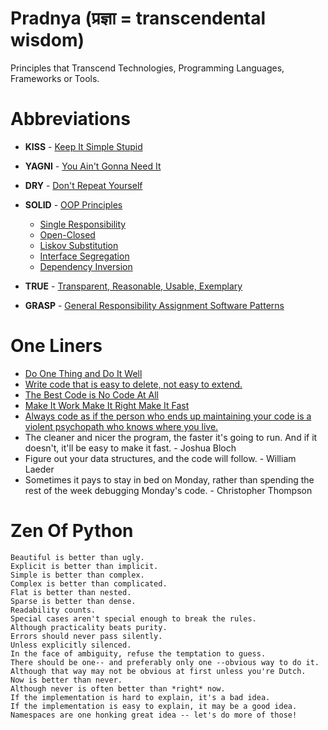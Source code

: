 # Pradnya (प्रज्ञा = transcendental wisdom)
Principles that Transcend Technologies, Programming Languages, Frameworks or Tools.

Abbreviations
===========
 * **KISS** - [Keep It Simple Stupid](https://en.wikipedia.org/wiki/KISS_principle)

 * **YAGNI** - [You Ain't Gonna Need It](https://en.wikipedia.org/wiki/You_aren%27t_gonna_need_it)

 * **DRY** - [Don't Repeat Yourself](https://en.wikipedia.org/wiki/Don%27t_repeat_yourself)

 * **SOLID** - [OOP Principles](https://en.wikipedia.org/wiki/SOLID_(object-oriented_design))
     * [Single Responsibility](https://en.wikipedia.org/wiki/Single_responsibility_principle)
     * [Open-Closed](https://en.wikipedia.org/wiki/Open/closed_principle)
     * [Liskov Substitution](https://en.wikipedia.org/wiki/Liskov_substitution_principle) 
     * [Interface Segregation](https://en.wikipedia.org/wiki/Interface_segregation_principle)
     * [Dependency Inversion](https://en.wikipedia.org/wiki/Dependency_inversion_principle)
 * **TRUE** - [Transparent, Reasonable, Usable, Exemplary](http://designisrefactoring.com/2015/02/16/true-in-action/)
 
 * **GRASP** - [General Responsibility Assignment Software Patterns](https://en.wikipedia.org/wiki/GRASP_(object-oriented_design))

One Liners
============
 * [Do One Thing and Do It Well](https://en.wikipedia.org/wiki/Unix_philosophy#Do_One_Thing_and_Do_It_Well)
 * [Write code that is easy to delete, not easy to extend.](http://programmingisterrible.com/post/139222674273/write-code-that-is-easy-to-delete-not-easy-to)
 * [The Best Code is No Code At All](https://blog.codinghorror.com/the-best-code-is-no-code-at-all/)
 * [Make It Work Make It Right Make It Fast](http://wiki.c2.com/?MakeItWorkMakeItRightMakeItFast)
 * [Always code as if the person who ends up maintaining your code is a violent psychopath who knows where you live.](http://wiki.c2.com/?CodeForTheMaintainer)
 * The cleaner and nicer the program, the faster it's going to run. And if it doesn't, it'll be easy to make it fast. - Joshua Bloch
 * Figure out your data structures, and the code will follow. - William Laeder
 * Sometimes it pays to stay in bed on Monday, rather than spending the rest of the week debugging Monday's code. - Christopher Thompson


Zen Of Python
=============
    Beautiful is better than ugly.
    Explicit is better than implicit.
    Simple is better than complex.
    Complex is better than complicated.
    Flat is better than nested.
    Sparse is better than dense.
    Readability counts.
    Special cases aren't special enough to break the rules.
    Although practicality beats purity.
    Errors should never pass silently.
    Unless explicitly silenced.
    In the face of ambiguity, refuse the temptation to guess.
    There should be one-- and preferably only one --obvious way to do it.
    Although that way may not be obvious at first unless you're Dutch.
    Now is better than never.
    Although never is often better than *right* now.
    If the implementation is hard to explain, it's a bad idea.
    If the implementation is easy to explain, it may be a good idea.
    Namespaces are one honking great idea -- let's do more of those!
